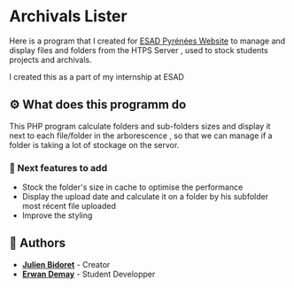 # Archivals Lister

Here is a program that I created for [ESAD Pyrénées Website](https://ateliers.esad-pyrenees.fr/web/archives/) to manage and display files and folders from the HTPS Server , used to stock students projects and archivals.

I created this as a part of my internship at ESAD 

## ⚙️ What does this programm do 
This PHP  program calculate folders and sub-folders sizes and display it next to each file/folder in the arborescence , so that we can manage if a folder is taking a lot of stockage on the servor.


### 🚀 Next features to add

- Stock the folder's size in cache to optimise the performance
- Display the upload date and calculate it on a folder by his subfolder most récent file uploaded
- Improve the styling 


## 👥 Authors

- **[Julien Bidoret](https://github.com/jbidoret)** - Creator 
- **[Erwan Demay](https://github.com/ErwanDemay)** - Student Developper 
